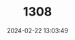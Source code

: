 ---
title: "1308"
category: "Anisotremus moricandi"
draft: false
date: 2024-02-22 13:03:49
languages:
  English: ["Brownstriped Grunt"]
---